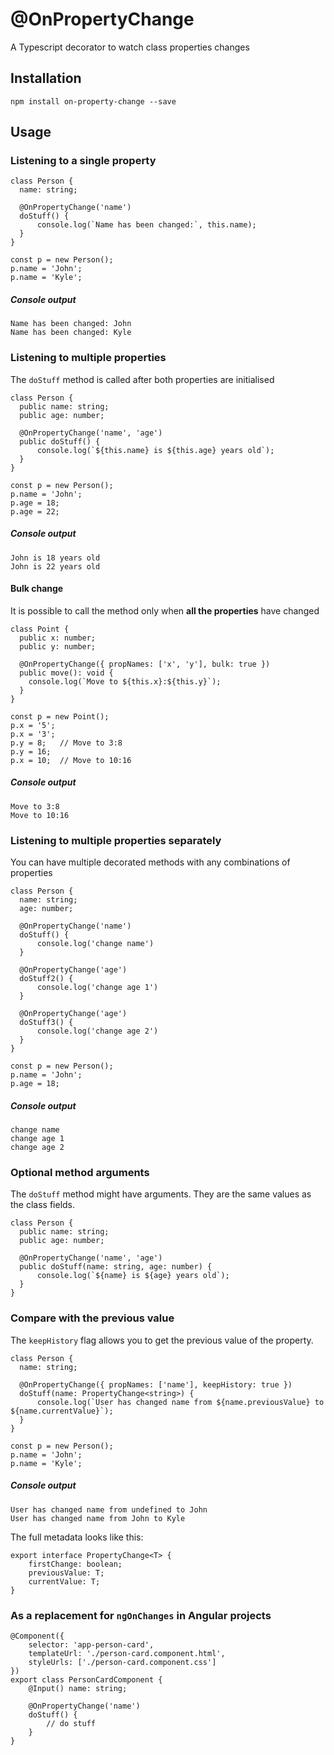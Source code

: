# @OnPropertyChange
A Typescript decorator to watch class properties changes

## Installation
```
npm install on-property-change --save
```

## Usage

### Listening to a single property
```
class Person {
  name: string;

  @OnPropertyChange('name')
  doStuff() {
      console.log(`Name has been changed:`, this.name);
  }
}

const p = new Person();
p.name = 'John';
p.name = 'Kyle';
```

##### Console output
```
Name has been changed: John
Name has been changed: Kyle
```

### Listening to multiple properties
The `doStuff` method is called after both properties are initialised
```
class Person {
  public name: string;
  public age: number;

  @OnPropertyChange('name', 'age')
  public doStuff() {
      console.log(`${this.name} is ${this.age} years old`);
  }
}

const p = new Person();
p.name = 'John';
p.age = 18;
p.age = 22;
```
##### Console output
```
John is 18 years old
John is 22 years old
```
####  Bulk change
It is possible to call the method only when **all the properties** have changed
```
class Point {
  public x: number;
  public y: number;

  @OnPropertyChange({ propNames: ['x', 'y'], bulk: true })
  public move(): void {
    console.log(`Move to ${this.x}:${this.y}`);
  }
}

const p = new Point();
p.x = '5';
p.x = '3';  
p.y = 8;   // Move to 3:8
p.y = 16;
p.x = 10;  // Move to 10:16
```
##### Console output
```
Move to 3:8
Move to 10:16
```
### Listening to multiple properties separately
You can have multiple decorated methods with any combinations of properties
```
class Person {
  name: string;
  age: number;

  @OnPropertyChange('name')
  doStuff() {
      console.log('change name')
  }

  @OnPropertyChange('age')
  doStuff2() {
      console.log('change age 1')
  }

  @OnPropertyChange('age')
  doStuff3() {
      console.log('change age 2')
  }
}

const p = new Person();
p.name = 'John';
p.age = 18;
```

##### Console output
```
change name
change age 1
change age 2
```

### Optional method arguments
The `doStuff` method might have arguments. They are the same values as the class fields.
```
class Person {
  public name: string;
  public age: number;

  @OnPropertyChange('name', 'age')
  public doStuff(name: string, age: number) {
      console.log(`${name} is ${age} years old`);
  }
}
```

### Compare with the previous value
The `keepHistory` flag allows you to get the previous value of the property.
```
class Person {
  name: string;

  @OnPropertyChange({ propNames: ['name'], keepHistory: true })
  doStuff(name: PropertyChange<string>) {
      console.log(`User has changed name from ${name.previousValue} to ${name.currentValue}`);
  }
}

const p = new Person();
p.name = 'John';
p.name = 'Kyle';
```

##### Console output
```
User has changed name from undefined to John
User has changed name from John to Kyle
```

The full metadata looks like this:
```
export interface PropertyChange<T> {
    firstChange: boolean;
    previousValue: T;
    currentValue: T;
}
```

### As a replacement for `ngOnChanges` in Angular projects
```
@Component({
    selector: 'app-person-card',
    templateUrl: './person-card.component.html',
    styleUrls: ['./person-card.component.css']
})
export class PersonCardComponent {
    @Input() name: string;

    @OnPropertyChange('name')
    doStuff() {
        // do stuff
    }
}
```
